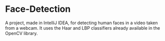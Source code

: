 # Face-Detection
 A project, made in IntelliJ IDEA, for detecting human faces in a video taken from a webcam. It uses the Haar and LBP classifiers already available in the OpenCV library.

